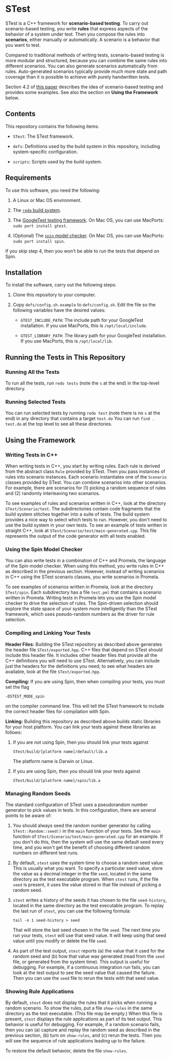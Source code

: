 # STest

STest is a C++ framework for **scenario-based testing**.
To carry out scenario-based testing, you write **rules** that
express aspects of the behavior of a system under test.
Then you compose the rules into **scenarios**, either manually or
automatically. A scenario is a behavior that you want to test.

Compared to traditional methods of writing tests, scenario-based
testing is more modular and structured, because you can combine the
same rules into different scenarios.
You can also generate scenarios automatically from rules.
Auto-generated scenarios typically provide much more state and
path coverage than it is possible to achieve with purely handwritten tests.

Section 4.2 of [this paper](https://digitalcommons.usu.edu/smallsat/2018/all2018/328/)
describes the idea of scenario-based testing and provides some
examples.
See also the section on **Using the Framework** below.

## Contents

This repository contains the following items:

* `STest`: The STest framework.

* `defs`: Definitions used by the build system in this repository,
including system-specific configuration.

* `scripts`: Scripts used by the build system.

## Requirements

To use this software, you need the following:

1. A Linux or Mac OS environment.

2. The [`redo` build system](https://github.com/bocchino/redo).

3. The [GoogleTest testing framework](https://github.com/google/googletest).
   On Mac OS, you can use MacPorts: `sudo port install gtest`.

4. (Optional) The [`spin` model checker](http://spinroot.com/spin/whatispin.html).
   On Mac OS, you can use MacPorts: `sudo port install spin`.

If you skip step 4, then you won't be able to run the tests that depend
on Spin.

## Installation

To install the software, carry out the following steps:

1. Clone this repository to your computer.

2. Copy `defs/config.sh.example` to `defs/config.sh`.
   Edit the file so the following variables have the desired values:

   * `GTEST_INCLUDE_PATH`: The include path for your GoogleTest installation.
     If you use MacPorts, this is `/opt/local/include`.

   * `GTEST_LIBRARY_PATH`: The library path for your GoogleTest installation.
     If you use MacPorts, this is `/opt/local/lib`.

## Running the Tests in This Repository

### Running All the Tests

To run all the tests, run `redo tests` (note the `s` at the end)
in the top-level directory.

### Running Selected Tests

You can run selected tests by running `redo test` (note there is
no `s` at the end) in any directory that contains a target `test.do`
You can run `find . test.do` at the top level to see all these
directories.

## Using the Framework

### Writing Tests in C++

When writing tests in C++, you start by writing rules.
Each rule is derived from the abstract class `Rule` provided by STest.
Then you pass instances of rules into scenario instances.
Each scenario instantiates one of the `Scenario` classes provided
by STest.
You can combine scenarios into other scenarios.
For example, there are scenarios for (1) picking a random sequence of
rules and (2) randomly interleaving two scenarios.

To see examples of rules and scenarios written in C++, look at the directory
`STest/Scenario/test`. The subdirectories contain
code fragments that the build system stitches together into a suite of
tests. The build system provides a nice way to select
which tests to run. However, you don't need to use the
build system in your own tests. To see an example of tests written in straight
C++, look at `STest/Scenario/test/main-generated.cpp`. This file
represents the output of the code generator with all tests enabled.

### Using the Spin Model Checker

You can also write tests in a combination of C++ and Promela, the
language of the Spin model checker.
When using this method, you write rules in C++ as described in
the previous section.
However, instead of writing scenarios in C++ using the STest scenario
classes, you write scenarios in Promela.

To see examples of scenarios written in Promela, look at the directory
`STest/spin`. Each subdirectory has a file `test.pml` that contains
a scenario written in Promela.
Writing tests in Promela lets you use the Spin model checker to drive
the selection of rules. The Spin-driven selection should explore the
state space of your system more intelligently than the STest framework,
which uses pseudo-random numbers as the driver for rule selection.

### Compiling and Linking Your Tests

**Header Files:**
Building the STest repository as described above generates the
header file `STest/exported.hpp`.
C++ files that depend on STest should include this header file.
It includes other header files that provide all
the C++ definitions you will need to use STest. Alternatively, you
can include just the headers for the definitions you need; to see what
headers are available, look at the file `STest/exported.hpp`.

**Compiling:** If you are using Spin, then when compiling your tests,
you must set the flag
```
-DSTEST_MODE_spin
```
on the compiler command line. This will tell the STest framework to include
the correct header files for compilation with Spin.

**Linking:** Building this repository as described above builds static
libraries for your host platform.
You can link your tests against these libraries as follows:

1. If you are not using Spin, then you should link your tests against
   ```
   STest/build/[platform name]/default/lib.a
   ```
   The platform name is Darwin or Linux.

2. If you are using Spin, then you should link your tests against
   ```
   STest/build/[platform name]/spin/lib.a
   ```

### Managing Random Seeds

The standard configuration of STest uses a pseudorandom number
generator to pick values in tests.
In this configuration, there are several points to be aware
of:

1. You should always seed the random number generator by
   calling `STest::Random::seed()` in the `main` function
   of your tests. See the `main` function of
   `STest/Scenario/test/main-generated.cpp` for an example.
   If you don't do this, then the system will use the
   same default seed every time, and you won't get the
   benefit of choosing different random numbers on different test
   runs.

1. By default, `stest` uses the system time to choose a random
   seed value. This is usually what you want. To specify a particular
   seed value, store the value as a decimal integer in the file `seed`,
   located in the same directory as the test executable program.
   When `stest` runs, if the file `seed` is present, it uses
   the value stored in that file instead of picking a random seed.

1. `stest` writes a history of the seeds it has chosen to
   the file `seed-history`, located in the same directory as
   the test executable program. To replay the last run of
   `stest`, you can use the following formula:
   ```
   tail -n 1 seed-history > seed
   ```
   That will store the last seed chosen in the file `seed`.
   The next time you run your tests, `stest` will use
   that seed value. It will keep using that seed value until
   you modify or delete the file `seed`.

1. As part of the test output, `stest` reports (a) the value
   that it used for the random seed and (b) how that value
   was generated (read from the `seed` file, or generated
   from the system time). This output is useful for debugging.
   For example, if a continuous integration run fails,
   you can look at the test output to see the seed value
   that caused the failure. Then you can use the `seed`
   file to rerun the tests with that seed value.

### Showing Rule Applications

By default, `stest` does not display the rules that it
picks when running a random scenario. To show the rules,
put a file `show-rules` in the same directory as the test
executable. (This file may be empty.) When this file is present,
`stest` displays the rule applications as part of its
test output. This behavior is useful for debugging. For example, if
a random scenario fails, then you can (a) capture and replay
the random seed as described in the previous section, (b)
turn on `show-rules`, and (c) rerun the tests. Then you
will see the sequence of rule applications leading
up to the failure.

To restore the default behavior, delete the file `show-rules`.

